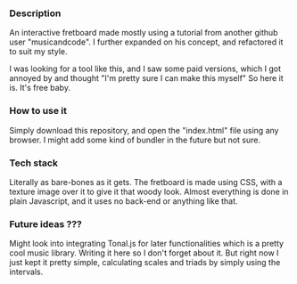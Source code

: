 ### Description

An interactive fretboard made mostly using a tutorial from another github user "musicandcode".
I further expanded on his concept, and refactored it to suit my style. 

I was looking for a tool like this, and I saw some paid versions, which I got annoyed by and thought "I'm pretty sure I can make this myself"
So here it is. It's free baby.

### How to use it

Simply download this repository, and open the "index.html" file using any browser. I might add some kind of bundler in the future but not sure.

### Tech stack

Literally as bare-bones as it gets. The fretboard is made using CSS, with a texture image over it to give it that woody look.
Almost everything is done in plain Javascript, and it uses no back-end or anything like that.

### Future ideas ???

Might look into integrating Tonal.js for later functionalities which is a pretty cool music library. Writing it here so I don't forget about it. But right now I just kept it pretty simple, 
calculating scales and triads by simply using the intervals.
